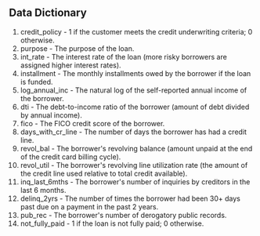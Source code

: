 ## **Data Dictionary**

1. credit_policy	- 1 if the customer meets the credit underwriting criteria; 0 otherwise.  
2. purpose - The purpose of the loan.  
3. int_rate - The interest rate of the loan (more risky borrowers are assigned higher interest rates).  
4. installment -	The monthly installments owed by the borrower if the loan is funded.  
5. log_annual_inc - The natural log of the self-reported annual income of the borrower.  
6. dti - The debt-to-income ratio of the borrower (amount of debt divided by annual income).  
7. fico - The FICO credit score of the borrower.  
8. days_with_cr_line - The number of days the borrower has had a credit line.  
9. revol_bal - The borrower's revolving balance (amount unpaid at the end of the credit card billing cycle).  
10. revol_util - The borrower's revolving line utilization rate (the amount of the credit line used relative to total credit available).  
11. inq_last_6mths - The borrower's number of inquiries by creditors in the last 6 months.  
12. delinq_2yrs - The number of times the borrower had been 30+ days past due on a payment in the past 2 years.  
13. pub_rec - The borrower's number of derogatory public records.  
14. not_fully_paid - 1 if the loan is not fully paid; 0 otherwise.  

